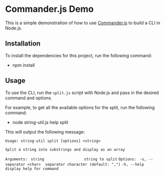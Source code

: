# Commander.js Demo

This is a simple demonstration of how to use [Commander.js](https://github.com/tj/commander.js) to build a CLI in Node.js.

## Installation

To install the dependencies for this project, run the following command:

- npm install

## Usage

To use the CLI, run the `split.js` script with Node.js and pass in the desired command and options.

For example, to get all the available options for the split, run the following command:

- node string-util.js help split

This will output the following message:

`Usage: string-util split [options] <string>`

`Split a string into substrings and display as an array`

`Arguments:`
 ` string                  string to split`
`Options:`
 ` -s, --separator <char>  separator character (default: ",")`
  `-h, --help              display help for command`




